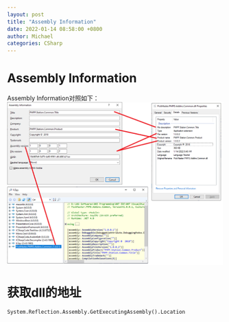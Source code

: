 ```yaml
---
layout: post
title: "Assembly Information"
date: 2022-01-14 08:58:00 +0800
author: Michael
categories: CSharp
---
```


# Assembly Information
Assembly Information对照如下：  
![日志文件夹](/assets/csharp/AssemblyInformation.png)  

# 获取dll的地址
	System.Reflection.Assembly.GetExecutingAssembly().Location 